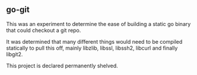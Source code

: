 go-git
------

This was an experiment to determine the ease of building a static go binary that could checkout a git repo.

It was determined that many different things would need to be compiled statically to pull this off, mainly libzlib, libssl, libssh2, libcurl and finally libgit2.

This project is declared permanently shelved.
